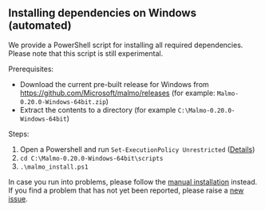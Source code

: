 ## Installing dependencies on Windows (automated) ##

We provide a PowerShell script for installing all required dependencies. Please note that this script is still experimental.

Prerequisites:

- Download the current pre-built release for Windows from https://github.com/Microsoft/malmo/releases (for example: `Malmo-0.20.0-Windows-64bit.zip`)
- Extract the contents to a directory (for example `C:\Malmo-0.20.0-Windows-64bit`)

Steps:

1. Open a Powershell and run `Set-ExecutionPolicy Unrestricted` ([Details](https://technet.microsoft.com/en-us/library/ee176961.aspx))
1. `cd C:\Malmo-0.20.0-Windows-64bit\scripts`
1. `.\malmo_install.ps1`

In case you run into problems, please follow the [manual installation](https://github.com/Microsoft/malmo/blob/build_ps_fixes/doc/install_windows_manual.md) instead. If you find a problem that has not yet been reported, please raise a [new issue](https://github.com/Microsoft/malmo/issues/new).
